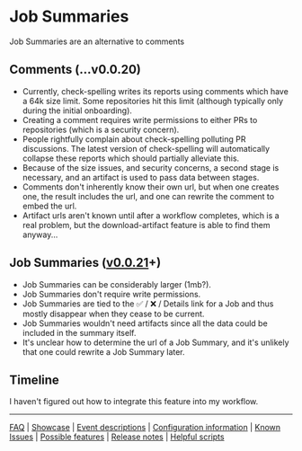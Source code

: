 # Job Summaries

Job Summaries are an alternative to comments

## Comments (...v0.0.20)

* Currently, check-spelling writes its reports using comments which have a 64k size limit. Some repositories hit this limit (although typically only during the initial onboarding).
* Creating a comment requires write permissions to either PRs to repositories (which is a security concern).
* People rightfully complain about check-spelling polluting PR discussions. The latest version of check-spelling will automatically collapse these reports which should partially alleviate this.
* Because of the size issues, and security concerns, a second stage is necessary, and an artifact is used to pass data between stages.
* Comments don't inherently know their own url, but when one creates one, the result includes the url, and one can rewrite the comment to embed the url.
* Artifact urls aren't known until after a workflow completes, which is a real problem, but the download-artifact feature is able to find them anyway...

## Job Summaries ([v0.0.21](https://github.com/check-spelling/check-spelling/releases/tag/v0.0.21)+)

* Job Summaries can be considerably larger (1mb?).
* Job Summaries don't require write permissions.
* Job Summaries are tied to the ✅ / ❌ / Details link for a Job and thus mostly disappear when they cease to be current.
* Job Summaries wouldn't need artifacts since all the data could be included in the summary itself.
* It's unclear how to determine the url of a Job Summary, and it's unlikely that one could rewrite a Job Summary later.

## Timeline

I haven't figured out how to integrate this feature into my workflow. 

---
[FAQ](FAQ.md) | [Showcase](Showcase.md) | [Event descriptions](Event-descriptions.md) | [Configuration information](Configuration-information.md) | [Known Issues](Known-Issues.md) | [Possible features](Possible-features.md) | [Release notes](Release-notes.md) | [Helpful scripts](Helpful-scripts.md)
